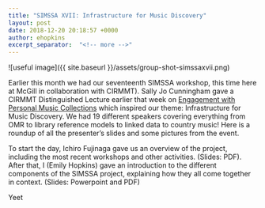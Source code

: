 ```yaml
---
title: "SIMSSA XVII: Infrastructure for Music Discovery"
layout: post
date: 2018-12-20 20:18:57 +0000
author: ehopkins
excerpt_separator:  "<!-- more -->"
---
```



![useful image]({{ site.baseurl }}/assets/group-shot-simssaxvii.png)


Earlier this month we had our seventeenth SIMSSA workshop, this time here at McGill in collaboration with CIRMMT). Sally Jo Cunningham gave a CIRMMT Distinguished Lecture earlier that week on [Engagement with Personal Music Collections](https://www.cirmmt.org/activities/distinguished-lectures/sally-jo-cunningham) which inspired our theme: Infrastructure for Music Discovery. We had 19 different speakers covering everything from OMR to library reference models to linked data to country music! Here is a roundup of all the presenter’s slides and some pictures from the event.

To start the day, Ichiro Fujinaga gave us an overview of the project, including the most recent workshops and other activities. (Slides: PDF). After that, I (Emily Hopkins) gave an introduction to the different components of the SIMSSA project, explaining how they all come together in context. (Slides: Powerpoint and PDF)

<!-- more -->

Yeet
